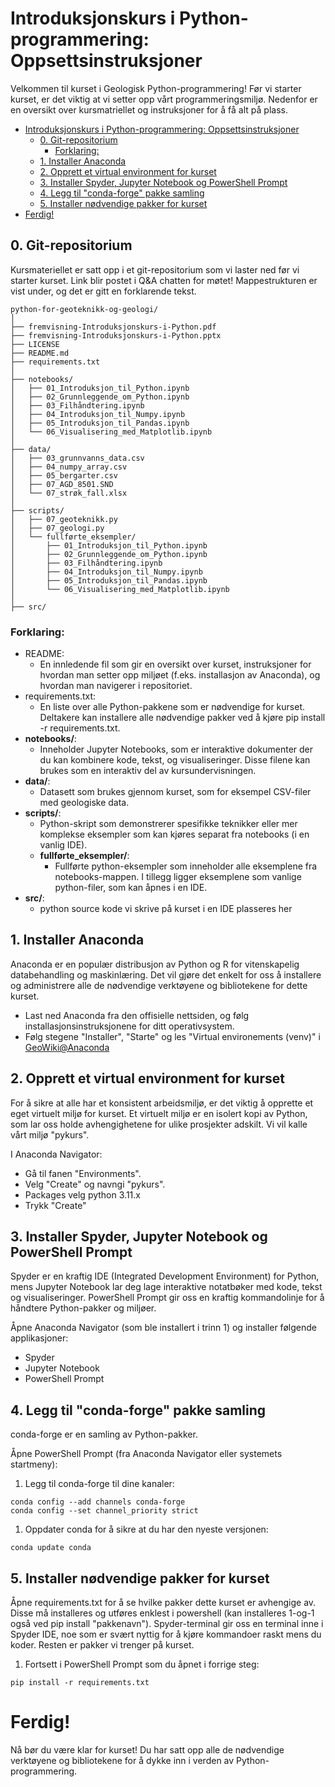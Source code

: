 # Introduksjonskurs i Python-programmering: Oppsettsinstruksjoner

Velkommen til kurset i Geologisk Python-programmering! Før vi starter kurset, er det viktig at vi setter opp vårt programmeringsmiljø. Nedenfor er en oversikt over kursmatriellet og instruksjoner for å få alt på plass.

- [Introduksjonskurs i Python-programmering: Oppsettsinstruksjoner](#introduksjonskurs-i-python-programmering-oppsettsinstruksjoner)
  - [0. Git-repositorium](#0-git-repositorium)
    - [Forklaring:](#forklaring)
  - [1. Installer Anaconda](#1-installer-anaconda)
  - [2. Opprett et virtual environment for kurset](#2-opprett-et-virtual-environment-for-kurset)
  - [3. Installer Spyder, Jupyter Notebook og PowerShell Prompt](#3-installer-spyder-jupyter-notebook-og-powershell-prompt)
  - [4. Legg til "conda-forge" pakke samling](#4-legg-til-conda-forge-pakke-samling)
  - [5. Installer nødvendige pakker for kurset](#5-installer-nødvendige-pakker-for-kurset)
- [Ferdig!](#ferdig)

## 0\. Git-repositorium

Kursmateriellet er satt opp i et git-repositorium som vi laster ned før vi starter kurset. Link blir postet i Q&A chatten for møtet! Mappestrukturen er vist under, og det er gitt en forklarende tekst.

```
python-for-geoteknikk-og-geologi/
│
├── fremvisning-Introduksjonskurs-i-Python.pdf
├── fremvisning-Introduksjonskurs-i-Python.pptx
├── LICENSE
├── README.md
├── requirements.txt
│
├── notebooks/
│   ├── 01_Introduksjon_til_Python.ipynb
│   ├── 02_Grunnleggende_om_Python.ipynb
│   ├── 03_Filhåndtering.ipynb
│   ├── 04_Introduksjon_til_Numpy.ipynb
│   ├── 05_Introduksjon_til_Pandas.ipynb
│   └── 06_Visualisering_med_Matplotlib.ipynb
│
├── data/
│   ├── 03_grunnvanns_data.csv
│   ├── 04_numpy_array.csv
│   ├── 05_bergarter.csv
│   ├── 07_AGD_8501.SND
│   └── 07_strøk_fall.xlsx
│
├── scripts/
│   ├── 07_geoteknikk.py
│   ├── 07_geologi.py
│   └── fullførte_eksempler/
│       ├── 01_Introduksjon_til_Python.ipynb
│       ├── 02_Grunnleggende_om_Python.ipynb
│       ├── 03_Filhåndtering.ipynb
│       ├── 04_Introduksjon_til_Numpy.ipynb
│       ├── 05_Introduksjon_til_Pandas.ipynb
│       └── 06_Visualisering_med_Matplotlib.ipynb
│
├── src/
```

### Forklaring:

- README: 
  - En innledende fil som gir en oversikt over kurset, instruksjoner for hvordan man setter opp miljøet (f.eks. installasjon av Anaconda), og hvordan man navigerer i repositoriet.
- requirements.txt: 
  - En liste over alle Python-pakkene som er nødvendige for kurset. Deltakere kan installere alle nødvendige pakker ved å kjøre pip install -r requirements.txt.
- **notebooks/**: 
  - Inneholder Jupyter Notebooks, som er interaktive dokumenter der du kan kombinere kode, tekst, og visualiseringer. Disse filene kan brukes som en interaktiv del av kursundervisningen.
- **data/**: 
  - Datasett som brukes gjennom kurset, som for eksempel CSV-filer med geologiske data.
- **scripts/**: 
  - Python-skript som demonstrerer spesifikke teknikker eller mer komplekse eksempler som kan kjøres separat fra notebooks (i en vanlig IDE).
  - **fullførte_eksempler/**: 
      - Fullførte python-eksempler som inneholder alle eksemplene fra notebooks-mappen. I tillegg ligger eksemplene som vanlige python-filer, som kan åpnes i en IDE.
- **src/**: 
  - python source kode vi skrive på kurset i en IDE  plasseres her

## 1\. Installer Anaconda

Anaconda er en populær distribusjon av Python og R for vitenskapelig databehandling og maskinlæring. Det vil gjøre det enkelt for oss å installere og administrere alle de nødvendige verktøyene og bibliotekene for dette kurset.

- Last ned Anaconda fra den offisielle nettsiden, og følg installasjonsinstruksjonene for ditt operativsystem.
- Følg stegene "Installer", "Starte" og les "Virtual environements (venv)" i [GeoWiki@Anaconda](https://app.nuclino.com/Geovita/GeoWiki/Anaconda-conda-acb3238d-87d7-4179-98fd-b548eecb54b0)

## 2\. Opprett et virtual environment for kurset

For å sikre at alle har et konsistent arbeidsmiljø, er det viktig å opprette et eget virtuelt miljø for kurset. Et virtuelt miljø er en isolert kopi av Python, som lar oss holde avhengighetene for ulike prosjekter adskilt. Vi vil kalle vårt miljø "pykurs".

I Anaconda Navigator:

- Gå til fanen "Environments".
- Velg "Create" og navngi "pykurs".
- Packages velg python 3.11.x
- Trykk "Create"

## 3\. Installer Spyder, Jupyter Notebook og PowerShell Prompt

Spyder er en kraftig IDE (Integrated Development Environment) for Python, mens Jupyter Notebook lar deg lage interaktive notatbøker med kode, tekst og visualiseringer. PowerShell Prompt gir oss en kraftig kommandolinje for å håndtere Python-pakker og miljøer.

Åpne Anaconda Navigator (som ble installert i trinn 1) og installer følgende applikasjoner:

- Spyder
- Jupyter Notebook
- PowerShell Prompt

## 4\. Legg til "conda-forge" pakke samling

conda-forge er en samling av Python-pakker.

Åpne PowerShell Prompt (fra Anaconda Navigator eller systemets startmeny):

1. Legg til conda-forge til dine kanaler:

```
conda config --add channels conda-forge
conda config --set channel_priority strict
```

1. Oppdater conda for å sikre at du har den nyeste versjonen:

```
conda update conda
```

## 5\. Installer nødvendige pakker for kurset

Åpne requirements.txt for å se hvilke pakker dette kurset er avhengige av. Disse må installeres og utføres enklest i powershell (kan installeres 1-og-1 også ved pip install "pakkenavn"). Spyder-terminal gir oss en terminal inne i Spyder IDE, noe som er svært nyttig for å kjøre kommandoer raskt mens du koder. Resten er pakker vi trenger på kurset.

1. Fortsett i PowerShell Prompt som du åpnet i forrige steg:

```
pip install -r requirements.txt
```

# Ferdig!

Nå bør du være klar for kurset! Du har satt opp alle de nødvendige verktøyene og bibliotekene for å dykke inn i verden av Python-programmering.